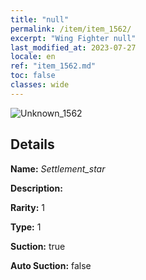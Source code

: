 ```yaml
---
title: "null"
permalink: /item/item_1562/
excerpt: "Wing Fighter null"
last_modified_at: 2023-07-27
locale: en
ref: "item_1562.md"
toc: false
classes: wide
---
```



 ![Unknown_1562](/images/item/Settlement_star_p.png)



## Details

 **Name:** *Settlement_star* 

 **Description:** 

 **Rarity:** 1 

 **Type:** 1 

 **Suction:** true 

 **Auto Suction:** false 


